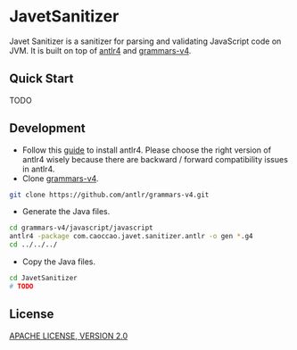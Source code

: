 # JavetSanitizer

Javet Sanitizer is a sanitizer for parsing and validating JavaScript code on JVM. It is built on top of [antlr4](https://github.com/antlr/antlr4) and [grammars-v4](https://github.com/antlr/grammars-v4).

## Quick Start

TODO

## Development

- Follow this [guide](https://github.com/antlr/antlr4/blob/master/doc/getting-started.md) to install antlr4. Please choose the right version of antlr4 wisely because there are backward / forward compatibility issues in antlr4.
- Clone [grammars-v4](https://github.com/antlr/grammars-v4/).

```sh
git clone https://github.com/antlr/grammars-v4.git
```

- Generate the Java files.

```sh
cd grammars-v4/javascript/javascript
antlr4 -package com.caoccao.javet.sanitizer.antlr -o gen *.g4
cd ../../../
```

- Copy the Java files.

```sh
cd JavetSanitizer
# TODO
```

## License

[APACHE LICENSE, VERSION 2.0](blob/main/LICENSE)
